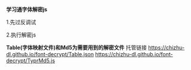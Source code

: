 **学习通字体解密js**

1.先过反调试

2.执行解密js

**Table(字体映射文件)和Md5为需要用到的解密文件**
托管链接
https://chizhu-dl.github.io/font-decrypt/Table.json
https://chizhu-dl.github.io/font-decrypt/TyprMd5.js
